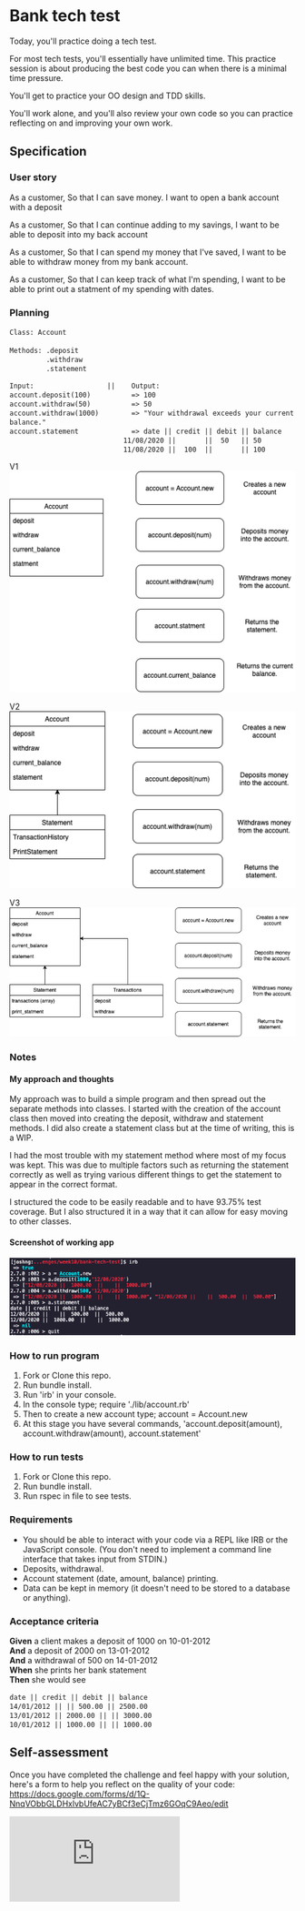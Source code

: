 # Bank tech test

Today, you'll practice doing a tech test.

For most tech tests, you'll essentially have unlimited time.  This practice session is about producing the best code you can when there is a minimal time pressure.

You'll get to practice your OO design and TDD skills.

You'll work alone, and you'll also review your own code so you can practice reflecting on and improving your own work.

## Specification

### User story

As a customer,
So that I can save money.
I want to open a bank account with a deposit

As a customer,
So that I can continue adding to my savings,
I want to be able to deposit into my back account

As a customer,
So that I can spend my money that I've saved,
I want to be able to withdraw money from my bank account.

As a customer,
So that I can keep track of what I'm spending,
I want to be able to print out a statment of my spending with dates.

### Planning 
```
Class: Account

Methods: .deposit
         .withdraw
         .statement
```

```
Input:                  ||    Output:
account.deposit(100)          => 100
account.withdraw(50)          => 50
account.withdraw(1000)        => "Your withdrawal exceeds your current balance."
account.statement             => date || credit || debit || balance
                            11/08/2020 ||       ||  50   || 50
                            11/08/2020 ||  100  ||       || 100

```
V1
![DiagramV1](images/bank-tech-test-class-diagram.png)

V2
![DiagramV2](images/bank-tech-test-class-diagramV2.png)

V3
![DiagramV3](images/bank-tech-test-class-diagramV3.png)

### Notes

#### My approach and thoughts

My approach was to build a simple program and then spread out the separate methods into classes.
I started with the creation of the account class then moved into creating the deposit, withdraw and statement methods.
I did also create a statement class but at the time of writing, this is a WIP.

I had the most trouble with my statement method where most of my focus was kept. This was due to multiple factors such as returning the statement correctly as well as trying various different things to get the statement to appear in the correct format.

I structured the code to be easily readable and to have 93.75% test coverage.
But I also structured it in a way that it can allow for easy moving to other classes.

#### Screenshot of working app

![WorkingProject](images/working_app.png)

### How to run program

1. Fork or Clone this repo.
2. Run bundle install.
3. Run 'irb' in your console.
4. In the console type; require './lib/account.rb'
5. Then to create a new account type; account = Account.new
6. At this stage you have several commands, 'account.deposit(amount), account.withdraw(amount), account.statement'

### How to run tests

1. Fork or Clone this repo.
2. Run bundle install.
3. Run rspec in file to see tests.

### Requirements

* You should be able to interact with your code via a REPL like IRB or the JavaScript console.  (You don't need to implement a command line interface that takes input from STDIN.)
* Deposits, withdrawal.
* Account statement (date, amount, balance) printing.
* Data can be kept in memory (it doesn't need to be stored to a database or anything).

### Acceptance criteria

**Given** a client makes a deposit of 1000 on 10-01-2012  
**And** a deposit of 2000 on 13-01-2012  
**And** a withdrawal of 500 on 14-01-2012  
**When** she prints her bank statement  
**Then** she would see

```
date || credit || debit || balance
14/01/2012 || || 500.00 || 2500.00
13/01/2012 || 2000.00 || || 3000.00
10/01/2012 || 1000.00 || || 1000.00
```

## Self-assessment

Once you have completed the challenge and feel happy with your solution, here's a form to help you reflect on the quality of your code: https://docs.google.com/forms/d/1Q-NnqVObbGLDHxlvbUfeAC7yBCf3eCjTmz6GOqC9Aeo/edit

![Tracking pixel](https://githubanalytics.herokuapp.com/course/individual_challenges/bank_tech_test.md)